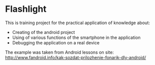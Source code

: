 # Flashlight
This is training project for the practical application of knowledge about:
- Creating of the android project
- Using of various functions of the smartphone in the application
- Debugging the application on a real device

The example was taken from  Android lessons on site:
http://www.fandroid.info/kak-sozdat-prilozhenie-fonarik-dly-android/
